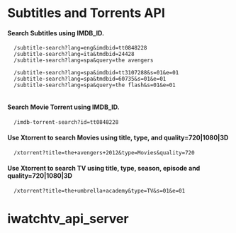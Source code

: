 # Subtitles and Torrents API


#### Search Subtitles using IMDB_ID.
```
  /subtitle-search?lang=eng&imdbid=tt0848228
  /subtitle-search?lang=ita&tmdbid=24428
  /subtitle-search?lang=spa&query=the avengers
  
  /subtitle-search?lang=spa&imdbid=tt3107288&s=01&e=01
  /subtitle-search?lang=spa&tmdbid=60735&s=01&e=01
  /subtitle-search?lang=spa&query=the flash&s=01&e=01
  
```


####  Search Movie Torrent using IMDB_ID. 
```
  /imdb-torrent-search?id=tt0848228
```


####  Use Xtorrent to search Movies using title, type, and quality=720|1080|3D
```
  /xtorrent?title=the+avengers+2012&type=Movies&quality=720
```

####  Use Xtorrent to search TV using title, type, season, episode and quality=720|1080|3D
```
  /xtorrent?title=the+umbrella+academy&type=TV&s=01&e=01
```

# iwatchtv_api_server
